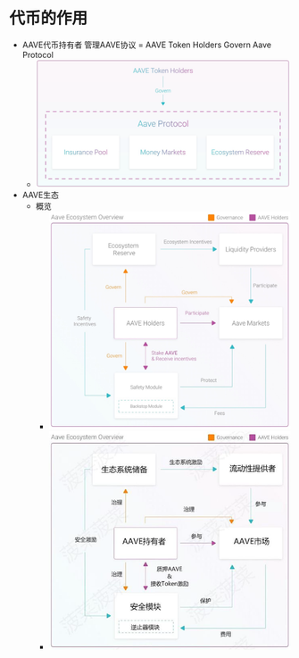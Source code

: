 # 代币的作用


* AAVE代币持有者 管理AAVE协议 = AAVE Token Holders Govern Aave Protocol 
  * ![aave_token_holders_govern_aave_protocol](../../assets/img/aave_token_holders_govern_aave_protocol.png)
* AAVE生态 
  * 概览
    * ![aave_ecosystem_overview_en](../../assets/img/aave_ecosystem_overview_en.jpg)
    * ![aave_ecosystem_overview_zhcn](../../assets/img/aave_ecosystem_overview_zhcn.png)
